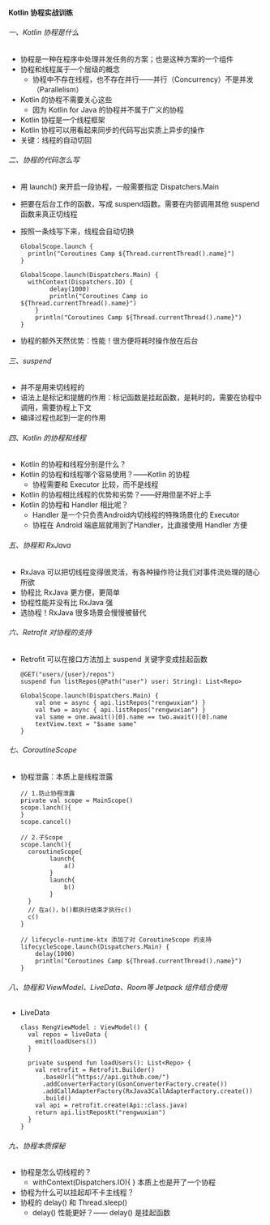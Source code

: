 #### Kotlin 协程实战训练

###### 一、Kotlin 协程是什么

- 协程是一种在程序中处理并发任务的方案；也是这种方案的一个组件
- 协程和线程属于一个层级的概念
  - 协程中不存在线程，也不存在并行——并行（Concurrency）不是并发（Parallelism）
- Kotlin 的协程不需要关心这些
  - 因为 Kotlin for Java 的协程并不属于广义的协程
- Kotlin 协程是一个线程框架
- Kotlin 协程可以用看起来同步的代码写出实质上异步的操作
- 关键：线程的自动切回

###### 二、协程的代码怎么写

- 用 launch() 来开启一段协程，一般需要指定 Dispatchers.Main

- 把要在后台工作的函数，写成 suspend函数。需要在内部调用其他 suspend 函数来真正切线程

- 按照一条线写下来，线程会自动切换

  ```
  GlobalScope.launch {
  	println("Coroutines Camp ${Thread.currentThread().name}")
  }
  
  GlobalScope.launch(Dispatchers.Main) {
  	withContext(Dispatchers.IO) {
          delay(1000)
          println("Coroutines Camp io ${Thread.currentThread().name}")
      }
      println("Coroutines Camp ${Thread.currentThread().name}")
  }
  ```

- 协程的额外天然优势：性能！很方便将耗时操作放在后台

###### 三、suspend

- 并不是用来切线程的
- 语法上是标记和提醒的作用：标记函数是挂起函数，是耗时的，需要在协程中调用，需要协程上下文
- 编译过程也起到一定的作用

###### 四、Kotlin 的协程和线程

- Kotlin 的协程和线程分别是什么？
- Kotlin 的协程和线程哪个容易使用？——Kotlin 的协程
  - 协程需要和 Executor 比较，而不是线程
- Kotlin 的协程相比线程的优势和劣势？——好用但是不好上手
- Kotlin 的协程和 Handler 相比呢？
  - Handler 是一个只负责Android内切线程的特殊场景化的 Executor
  - 协程在 Android 端底层就用到了Handler，比直接使用 Handler 方便

###### 五、协程和 RxJava

- RxJava 可以把切线程变得很灵活，有各种操作符让我们对事件流处理的随心所欲
- 协程比 RxJava 更方便，更简单
- 协程性能并没有比 RxJava 强
- 选协程！RxJava 很多场景会慢慢被替代

###### 六、Retrofit 对协程的支持

- Retrofit 可以在接口方法加上 suspend 关键字变成挂起函数

  ```
  @GET("users/{user}/repos")
  suspend fun listRepos(@Path("user") user: String): List<Repo>
  
  GlobalScope.launch(Dispatchers.Main) {
      val one = async { api.listRepos("rengwuxian") }
      val two = async { api.listRepos("rengwuxian") }
      val same = one.await()[0].name == two.await()[0].name
      textView.text = "$same same"
  }
  ```

###### 七、CoroutineScope

- 协程泄露：本质上是线程泄露

  ```
  // 1.防止协程泄露
  private val scope = MainScope()
  scope.lanch(){
  }
  scope.cancel()
  
  // 2.子Scope
  scope.lanch(){
  	coroutineScope{
          launch{
              a()
          }
          launch{
              b()
          }
  	}
  	// 在a()，b()都执行结束才执行c()
  	c()
  }
  
  // lifecycle-runtime-ktx 添加了对 CoroutineScope 的支持
  lifecycleScope.launch(Dispatchers.Main) {
      delay(1000)
      println("Coroutines Camp ${Thread.currentThread().name}")
  }
  ```

###### 八、协程和 ViewModel、LiveData、Room等 Jetpack 组件结合使用

- LiveData

  ```
  class RengViewModel : ViewModel() {
    val repos = liveData {
      emit(loadUsers())
    }
  
    private suspend fun loadUsers(): List<Repo> {
      val retrofit = Retrofit.Builder()
        .baseUrl("https://api.github.com/")
        .addConverterFactory(GsonConverterFactory.create())
        .addCallAdapterFactory(RxJava3CallAdapterFactory.create())
        .build()
      val api = retrofit.create(Api::class.java)
      return api.listReposKt("rengwuxian")
    }
  }
  ```

###### 九、协程本质探秘

- 协程是怎么切线程的？
  - withContext(Dispatchers.IO){ } 本质上也是开了一个协程
- 协程为什么可以挂起却不卡主线程？
- 协程的 delay() 和 Thread.sleep()
  - delay() 性能更好？—— delay() 是挂起函数

